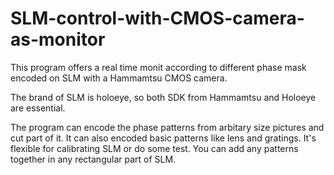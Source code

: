 # SLM-control-with-CMOS-camera-as-monitor

This program offers a real time monit according to different phase mask encoded on SLM with a Hammamtsu CMOS camera.

The brand of SLM is holoeye, so both SDK from Hammamtsu and Holoeye are essential.

The program can encode the phase patterns from arbitary size pictures and cut part of it. It can also encoded basic patterns like lens and gratings. It's flexible for calibrating SLM or do some test. You can add any patterns together in any rectangular part of SLM.
